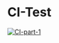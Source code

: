 # CI-Test
[![CI-part-1](https://github.com/sargiss987/CI-Test/actions/workflows/ci-part-1.yml/badge.svg)](https://github.com/sargiss987/CI-Test/actions/workflows/ci-part-1.yml)
